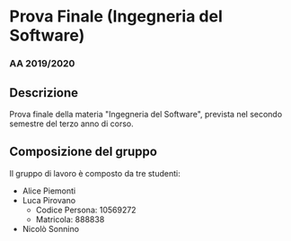 # Prova Finale (Ingegneria del Software)
### AA 2019/2020
## Descrizione
Prova finale della materia "Ingegneria del Software", prevista nel secondo semestre del terzo anno di corso.
## Composizione del gruppo
Il gruppo di lavoro è composto da tre studenti:
* Alice Piemonti
* Luca Pirovano
    * Codice Persona: 10569272
    * Matricola: 888838
* Nicolò Sonnino